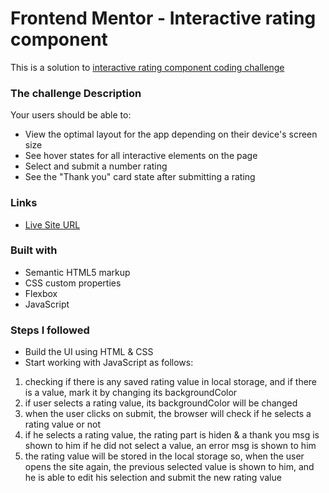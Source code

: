 # Frontend Mentor - Interactive rating component

This is a solution to [interactive rating component coding challenge](https://www.frontendmentor.io/challenges/interactive-rating-component-koxpeBUmI)

### The challenge Description

Your users should be able to:

- View the optimal layout for the app depending on their device's screen size
- See hover states for all interactive elements on the page
- Select and submit a number rating
- See the "Thank you" card state after submitting a rating

### Links

- [Live Site URL](https://emanradwan11499.github.io/RatingComponent/)

### Built with

- Semantic HTML5 markup
- CSS custom properties
- Flexbox
- JavaScript

### Steps I followed

- Build the UI using HTML & CSS
- Start working with JavaScript as follows:

1. checking if there is any saved rating value in local storage, and if there is a value, mark it by changing its backgroundColor
2. if user selects a rating value, its backgroundColor will be changed
3. when the user clicks on submit, the browser will check if he selects a rating value or not
4. if he selects a rating value, the rating part is hiden & a thank you msg is shown to him
   if he did not select a value, an error msg is shown to him
5. the rating value will be stored in the local storage
   so, when the user opens the site again, the previous selected value is shown to him,
   and he is able to edit his selection and submit the new rating value
